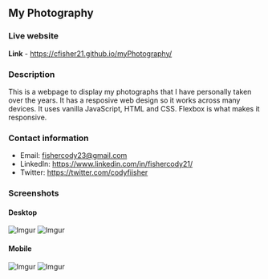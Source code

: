 ## My Photography

### Live website
**Link** - https://cfisher21.github.io/myPhotography/

### Description
This is a webpage to display my photographs that I have personally taken over the years. It has a resposive web design so it works across many devices. 
It uses vanilla JavaScript, HTML and CSS. Flexbox is what makes it responsive.

### Contact information
- Email: fishercody23@gmail.com 
- LinkedIn: https://www.linkedin.com/in/fishercody21/
- Twitter: https://twitter.com/codyfiisher

### Screenshots
#### Desktop
![Imgur](https://imgur.com/XePgbJx)
![Imgur](https://imgur.com/AeuTDy1)
#### Mobile 
![Imgur](https://imgur.com/K0zXrFM)
![Imgur](https://imgur.com/74ZIh5z)
